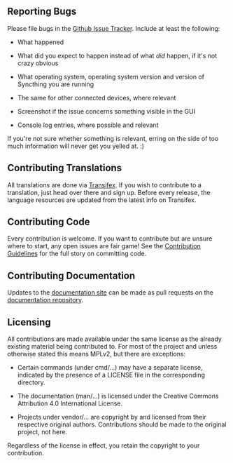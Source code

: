 ## Reporting Bugs

Please file bugs in the [Github Issue
Tracker](https://github.com/syncthing/syncthing/issues). Include at
least the following:

 - What happened

 - What did you expect to happen instead of what *did* happen, if it's
   not crazy obvious

 - What operating system, operating system version and version of
   Syncthing you are running

 - The same for other connected devices, where relevant

 - Screenshot if the issue concerns something visible in the GUI

 - Console log entries, where possible and relevant

If you're not sure whether something is relevant, erring on the side of
too much information will never get you yelled at. :)

## Contributing Translations

All translations are done via
[Transifex](https://www.transifex.com/projects/p/syncthing/). If you
wish to contribute to a translation, just head over there and sign up.
Before every release, the language resources are updated from the
latest info on Transifex.

## Contributing Code

Every contribution is welcome. If you want to contribute but are unsure
where to start, any open issues are fair game! See the [Contribution
Guidelines](https://docs.syncthing.net/dev/contributing.html) for the full
story on committing code.

## Contributing Documentation

Updates to the [documentation site](https://docs.syncthing.net/) can be
made as pull requests on the [documentation
repository](https://github.com/syncthing/docs).

## Licensing

All contributions are made available under the same license as the already
existing material being contributed to. For most of the project and unless
otherwise stated this means MPLv2, but there are exceptions:

- Certain commands (under cmd/...) may have a separate license, indicated by
  the presence of a LICENSE file in the corresponding directory.

- The documentation (man/...) is licensed under the Creative Commons
  Attribution 4.0 International License.

- Projects under vendor/... are copyright by and licensed from their
  respective original authors. Contributions should be made to the original
  project, not here.

Regardless of the license in effect, you retain the copyright to your
contribution.

